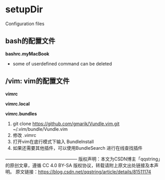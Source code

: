 # setupDir
Configuration files

## bash的配置文件

**bashrc.myMacBook**
* some of userdefined command can be deleted

## /vim: vim的配置文件

**vimrc**

**vimrc.local**

**vimrc.bundles**
1. git clone https://github.com/gmarik/Vundle.vim.git ~/.vim/bundle/Vundle.vim
2. 修改 .vimrc
3. 打开vim在底行模式下输入 BundleInstall
4. 如果还需要其他插件，可以使用BundleSearch 进行在线查找插件

————————————————
版权声明：本文为CSDN博主「qqstring」的原创文章，遵循 CC 4.0 BY-SA 版权协议，转载请附上原文出处链接及本声明。
原文链接：https://blog.csdn.net/qqstring/article/details/81511174
